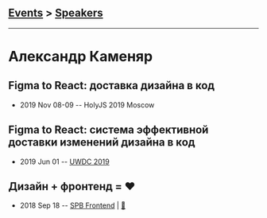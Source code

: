 ## [Events](../README.md) > [Speakers](../speakers.md)
---

# Александр Каменяр

## Figma to React: доставка дизайна в код
- 2019 Nov 08-09 -- HolyJS 2019 Moscow    
## Figma to React: система эффективной доставки изменений дизайна в код
- 2019 Jun 01 -- [UWDC 2019](https://youtu.be/0Ol1XHk3vsA)    
## Дизайн + фронтенд &#x3D; ❤
- 2018 Sep 18 -- [SPB Frontend](https://www.youtube.com/watch?v=EHThko5fj5w)  | [:notebook:](https://goo.gl/osBknm)  
